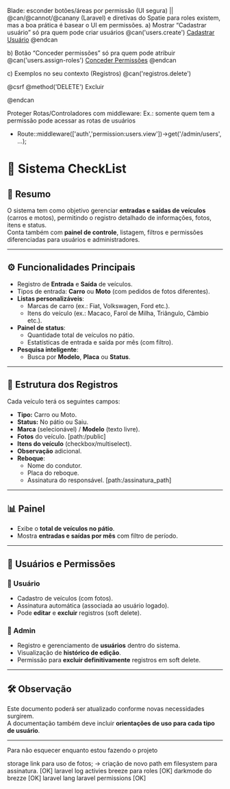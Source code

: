 Blade: esconder botões/áreas por permissão (UI segura) || @can/@cannot/@canany (Laravel) e diretivas do Spatie para roles existem, mas a boa prática é basear o UI em permissões.
  a) Mostrar “Cadastrar usuário” só pra quem pode criar usuários
    @can('users.create')
      <a href="{{ route('admin.users.create') }}" class="btn btn-primary">Cadastrar Usuário</a>
    @endcan

  b) Botão “Conceder permissões” só pra quem pode atribuir
  @can('users.assign-roles')
    <a href="{{ route('admin.users.roles-perms', $user) }}" class="btn">Conceder Permissões</a>
  @endcan

  c) Exemplos no seu contexto (Registros)
  @can('registros.delete')
    <form method="POST" action="{{ route('registros.destroy', $r->id) }}">
        @csrf @method('DELETE')
        <x-danger-button>Excluir</x-danger-button>
    </form>
  @endcan

Proteger Rotas/Controladores com middleware:
  Ex.: somente quem tem a permissão pode acessar as rotas de usuários
  - Route::middleware(['auth','permission:users.view'])->get('/admin/users', ...);

  

# 🚗 Sistema CheckList

## 📌 Resumo
O sistema tem como objetivo gerenciar **entradas e saídas de veículos** (carros e motos), permitindo o registro detalhado de informações, fotos, itens e status.  
Conta também com **painel de controle**, listagem, filtros e permissões diferenciadas para usuários e administradores.  

---

## ⚙️ Funcionalidades Principais
- Registro de **Entrada** e **Saída** de veículos.  
- Tipos de entrada: **Carro** ou **Moto** (com pedidos de fotos diferentes).  
- **Listas personalizáveis**:
  - Marcas de carro (ex.: Fiat, Volkswagen, Ford etc.).  
  - Itens do veículo (ex.: Macaco, Farol de Milha, Triângulo, Câmbio etc.).  
- **Painel de status**:
  - Quantidade total de veículos no pátio.  
  - Estatísticas de entrada e saída por mês (com filtro).  
- **Pesquisa inteligente**:
  - Busca por **Modelo**, **Placa** ou **Status**.  

---

## 📝 Estrutura dos Registros
Cada veículo terá os seguintes campos:  
- **Tipo:** Carro ou Moto.  
- **Status:** No pátio ou Saiu.  
- **Marca** (selecionável) / **Modelo** (texto livre).  
- **Fotos** do veículo.  [path:/public]
- **Itens do veículo** (checkbox/multiselect).  
- **Observação** adicional.  
- **Reboque**:
  - Nome do condutor.  
  - Placa do reboque.  
  - Assinatura do responsável.  [path:/assinatura_path]

---

## 📊 Painel
- Exibe o **total de veículos no pátio**.  
- Mostra **entradas e saídas por mês** com filtro de período.  

---

## 👥 Usuários e Permissões
### 🔹 Usuário
- Cadastro de veículos (com fotos).  
- Assinatura automática (associada ao usuário logado).  
- Pode **editar** e **excluir** registros (soft delete).  

### 🔹 Admin
- Registro e gerenciamento de **usuários** dentro do sistema.  
- Visualização de **histórico de edição**.  
- Permissão para **excluir definitivamente** registros em soft delete.  

---

## 🛠️ Observação
Este documento poderá ser atualizado conforme novas necessidades surgirem.  
A documentação também deve incluir **orientações de uso para cada tipo de usuário**.  








------------------
Para não esquecer enquanto estou fazendo o projeto

storage link para uso de fotos;  -> criação de novo path em filesystem para assinatura. [OK]
laravel log activies
breeze para roles [OK]
darkmode do brezze [OK]
laravel lang
laravel permissions [OK]

